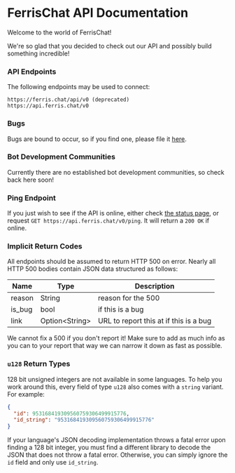 # FerrisChat API Documentation

Welcome to the world of FerrisChat!

We're so glad that you decided to check out our API and possibly build something incredible!

### API Endpoints

The following endpoints may be used to connect:
```
https://ferris.chat/api/v0 (deprecated)
https://api.ferris.chat/v0
```

### Bugs

Bugs are bound to occur, so if you find one, please file it [here](https://github.com/FerrisChat/Server/issues/new?assignees=tazz4843&labels=bug&template=api_bug_report.yml&title=%5B500%5D%3A+).

### Bot Development Communities

Currently there are no established bot development communities, so check back here soon!

### Ping Endpoint

If you just wish to see if the API is online, either check [the status page](https://status.ferris.chat), or request `GET https://api.ferris.chat/v0/ping`. It will return a `200 OK` if online.

### Implicit Return Codes

All endpoints should be assumed to return HTTP 500 on error.
Nearly all HTTP 500 bodies contain JSON data structured as follows:

| Name | Type | Description |
| --- | --- | --- |
| reason | String | reason for the 500 |
| is_bug | bool | if this is a bug |
| link | Option\<String> | URL to report this at if this is a bug |

We cannot fix a 500 if you don't report it!
Make sure to add as much info as you can to your report that way
we can narrow it down as fast as possible.

### `u128` Return Types
128 bit unsigned integers are not available in some languages.
To help you work around this, every field of type `u128` also comes with a `string` variant.
For example: 
```json
{
  "id": 953168419309560759306499915776,
  "id_string": "953168419309560759306499915776"
}
```
If your language's JSON decoding implementation throws a fatal error upon finding a 128 bit integer,
you must find a different library to decode the JSON that does not throw a fatal error.
Otherwise, you can simply ignore the `id` field and only use `id_string`.